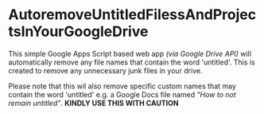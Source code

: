 # AutoremoveUntitledFilessAndProjectsInYourGoogleDrive
This simple Google Apps Script based web app _(via Google Drive API)_ will automatically remove any file names that contain the word 'untitled'. This is created to remove any unnecessary junk files in your drive. 

Please note that this wil also remove specific custom names that may contain the word 'untitled'
e.g. a Google Docs file named _"How to not remain untitled"_. **KINDLY USE THIS WITH CAUTION** 
